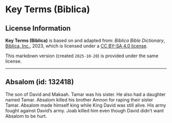 # Key Terms (Biblica)

## License Information

**Key Terms (Biblica)** is based on and adapted from: _Biblica Bible Dictionary_, [Biblica, Inc.](https://www.biblica.com/), 2023, which is licensed under a [CC BY-SA 4.0 license](https://creativecommons.org/licenses/by-sa/4.0/legalcode.en).

This markdown version (created `2025-10-20`) is provided under the same license.



--------------------------------

## Absalom (id: 132418)

The son of David and Makaah. Tamar was his sister. He also had a daughter named Tamar. Absalom killed his brother Amnon for raping their sister Tamar. Absalom made himself king while King David was still alive. His army fought against David’s army. Joab killed him even though David didn’t want Absalom to be hurt.


